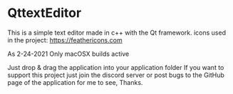 # QttextEditor
This is a simple text editor made in c++ with the Qt framework.
icons used in the project:
https://feathericons.com


As 2-24-2021
Only macOSX builds active

Just drop & drag the application into your application folder 
If you want to support this project just join the discord server
or post bugs to the GitHub page of the application for me to see, 
Thanks.  
